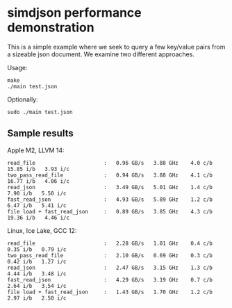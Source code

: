 # simdjson performance demonstration


This is a simple example where we seek to query a few key/value pairs from a sizeable
json document. We examine two different approaches.


Usage:

```
make
./main test.json
```

Optionally:

```
sudo ./main test.json
```

## Sample results

 Apple M2, LLVM 14:

```
read_file                      :   0.96 GB/s   3.88 GHz    4.0 c/b  15.85 i/b   3.93 i/c 
two_pass_read_file             :   0.94 GB/s   3.88 GHz    4.1 c/b  16.77 i/b   4.06 i/c 
read_json                      :   3.49 GB/s   5.01 GHz    1.4 c/b   7.90 i/b   5.50 i/c 
fast_read_json                 :   4.93 GB/s   5.89 GHz    1.2 c/b   6.47 i/b   5.41 i/c 
file load + fast_read_json     :   0.89 GB/s   3.85 GHz    4.3 c/b  19.36 i/b   4.46 i/c 
```

Linux, Ice Lake, GCC 12:

```
read_file                      :   2.28 GB/s   1.01 GHz    0.4 c/b   0.35 i/b   0.79 i/c
two_pass_read_file             :   2.10 GB/s   0.69 GHz    0.3 c/b   0.42 i/b   1.27 i/c
read_json                      :   2.47 GB/s   3.15 GHz    1.3 c/b   4.44 i/b   3.48 i/c
fast_read_json                 :   4.29 GB/s   3.19 GHz    0.7 c/b   2.64 i/b   3.54 i/c
file load + fast_read_json     :   1.43 GB/s   1.70 GHz    1.2 c/b   2.97 i/b   2.50 i/c
```
